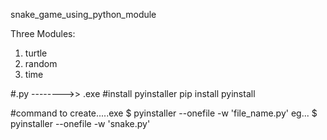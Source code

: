 snake_game_using_python_module

Three Modules:

1. turtle
2. random
3. time



#.py -------->> .exe
#install pyinstaller
pip install pyinstall

#command to create.....exe
$ pyinstaller --onefile -w 'file_name.py'
eg... $ pyinstaller --onefile -w 'snake.py'
